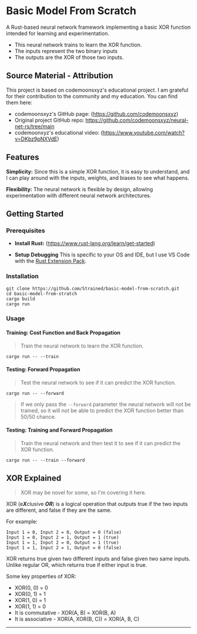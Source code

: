 # Basic Model From Scratch

A Rust-based neural network framework implementing a basic XOR function intended for learning and experimentation.

- This neural network trains to learn the XOR function.
- The inputs represent the two binary inputs
- The outputs are the XOR of those two inputs.

## Source Material - Attribution

This project is based on codemoonsxyz's educational project.  I am grateful for their contribution to the community and my education.  You can find them here:

- codemoonsxyz's GitHub page: (<https://github.com/codemoonsxyz>)
- Original project GitHub repo: <https://github.com/codemoonsxyz/neural-net-rs/tree/main>
- codemoonxyz's educational video: (<https://www.youtube.com/watch?v=DKbz9pNXVdE>)

## Features

**Simplicity:** Since this is a simple XOR function, it is easy to understand, and I can play around with the inputs, weights, and biases to see what happens.

**Flexibility:** The neural network is flexible by design, allowing experimentation with different neural network architectures.

## Getting Started

### Prerequisites

- **Install Rust:** (<https://www.rust-lang.org/learn/get-started>)

- **Setup Debugging** This is specific to your OS and IDE, but I use VS Code with the [Rust Extension Pack](https://marketplace.visualstudio.com/items?itemName=swellaby.rust-pack).

### Installation

    git clone https://github.com/Strained/basic-model-from-scratch.git
    cd basic-model-from-stratch
    cargo build
    cargo run

### Usage

#### Training: Cost Function and Back Propagation

> Train the neural network to learn the XOR function.

    cargo run -- --train

#### Testing: Forward Propagation

> Test the neural network to see if it can predict the XOR function.

    cargo run -- --forward

> If we only pass the `--forward` parameter the neural network will not be trained, so it will not be able to predict the XOR function better than 50/50 chance.

#### Testing: Training and Forward Propagation

> Train the neural network and then test it to see if it can predict the XOR function.

    cargo run -- --train --forward

## XOR Explained

> XOR may be novel for some, so I'm covering it here.

XOR (e***X***clusive ***OR***) is a logical operation that outputs true if the two inputs are different, and false if they are the same.

For example:

    Input 1 = 0, Input 2 = 0, Output = 0 (false)
    Input 1 = 0, Input 2 = 1, Output = 1 (true)
    Input 1 = 1, Input 2 = 0, Output = 1 (true)
    Input 1 = 1, Input 2 = 1, Output = 0 (false)

XOR returns true given two different inputs and false given two same inputs.
Unlike regular OR, which returns true if either input is true.

Some key properties of XOR:

- XOR(0, 0) = 0
- XOR(0, 1) = 1
- XOR(1, 0) = 1
- XOR(1, 1) = 0
- It is commutative - XOR(A, B) = XOR(B, A)
- It is associative - XOR(A, XOR(B, C)) = XOR(A, B, C)

---
